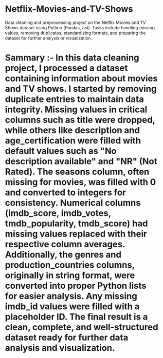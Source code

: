# Netflix-Movies-and-TV-Shows
Data cleaning and preprocessing project on the Netflix Movies and TV Shows dataset using Python (Pandas, ast). Tasks include handling missing values, removing duplicates, standardizing formats, and preparing the dataset for further analysis or visualization.
# Sammary :- In this data cleaning project, I processed a dataset containing information about movies and TV shows. I started by removing duplicate entries to maintain data integrity. Missing values in critical columns such as title were dropped, while others like description and age_certification were filled with default values such as "No description available" and "NR" (Not Rated). The seasons column, often missing for movies, was filled with 0 and converted to integers for consistency. Numerical columns (imdb_score, imdb_votes, tmdb_popularity, tmdb_score) had missing values replaced with their respective column averages. Additionally, the genres and production_countries columns, originally in string format, were converted into proper Python lists for easier analysis. Any missing imdb_id values were filled with a placeholder ID. The final result is a clean, complete, and well-structured dataset ready for further data analysis and visualization.
